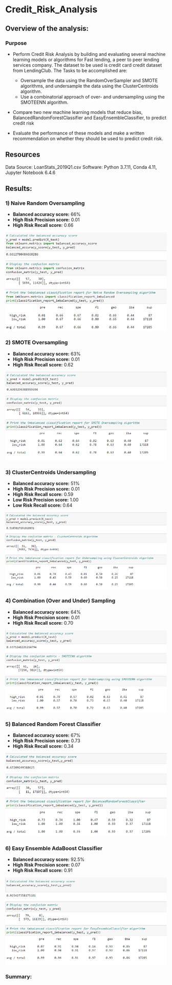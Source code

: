 # Credit_Risk_Analysis

## Overview of the analysis: 

### Purpose

- Perform Credit Risk Analysis by building and evaluating several machine learning models or algorithms for Fast lending, a peer to peer lending services company. The dataset to     be used is credit card credit dataset from LendingClub.
  The Tasks to be accomplished are:
    - Oversample the data using the RandomOverSampler and SMOTE algorithms, and undersample the data using the ClusterCentroids algorithm.
    - Use a combinatorial approach of over- and undersampling using the SMOTEENN algorithm.

- Compare two new machine learning models that reduce bias, BalancedRandomForestClassifier and EasyEnsembleClassifier, to predict credit risk
- Evaluate the performance of these models and make a written recommendation on whether they should be used to predict credit risk.

## Resources
Data Source: LoanStats_2019Q1.csv
Software: Python 3.7.11, Conda 4.11, Jupyter Notebook 6.4.6

## Results: 

### 1) Naive Random Oversampling
- **Balanced accuracy score:** 66%
- **High Risk Precision score:** 0.01
- **High Risk Recall score:** 0.66


![Naive Random Oversampling](https://github.com/Sheetaltkr/Credit_Risk_Analysis/blob/main/Resources/naive.png)

### 2) SMOTE Oversampling
- **Balanced accuracy score:** 63%
- **High Risk Precision score:** 0.01
- **High Risk Recall score:** 0.62


![SMOTE Oversampling](https://github.com/Sheetaltkr/Credit_Risk_Analysis/blob/main/Resources/smote.png)

### 3) ClusterCentroids Undersampling
- **Balanced accuracy score:** 51%
- **High Risk Precision score:** 0.01
- **High Risk Recall score:** 0.59
- **Low Risk Precision score:** 1.00
- **Low Risk Recall score:** 0.64


![ClusterCentroids Undersampling](https://github.com/Sheetaltkr/Credit_Risk_Analysis/blob/main/Resources/ClusterCentroids.png)

### 4) Combination (Over and Under) Sampling
- **Balanced accuracy score:** 64%
- **High Risk Precision score:** 0.01
- **High Risk Recall score:** 0.70


![Combination (Over and Under) Sampling](https://github.com/Sheetaltkr/Credit_Risk_Analysis/blob/main/Resources/smoteenn.png)

### 5) Balanced Random Forest Classifier
- **Balanced accuracy score:** 67%
- **High Risk Precision score:** 0.73
- **High Risk Recall score:** 0.34


![Balanced Random Forest Classifier](https://github.com/Sheetaltkr/Credit_Risk_Analysis/blob/main/Resources/brfc.png)

### 6) Easy Ensemble AdaBoost Classifier

- **Balanced accuracy score:** 92.5%
- **High Risk Precision score:** 0.07
- **High Risk Recall score:** 0.91

![Easy Ensemble AdaBoost Classifier](https://github.com/Sheetaltkr/Credit_Risk_Analysis/blob/main/Resources/eec.png)


### Summary: 


